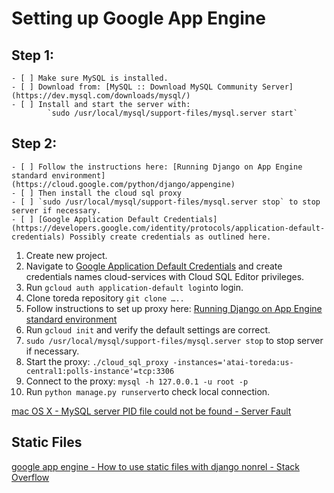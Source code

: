 # Setting up Google App Engine
## Step 1:
	- [ ] Make sure MySQL is installed.
	- [ ] Download from: [MySQL :: Download MySQL Community Server](https://dev.mysql.com/downloads/mysql/)
	- [ ] Install and start the server with:
            `sudo /usr/local/mysql/support-files/mysql.server start`


## Step 2:
	- [ ] Follow the instructions here: [Running Django on App Engine standard environment](https://cloud.google.com/python/django/appengine)
	- [ ] Then install the cloud sql proxy
	- [ ] `sudo /usr/local/mysql/support-files/mysql.server stop` to stop server if necessary.
	- [ ] [Google Application Default Credentials](https://developers.google.com/identity/protocols/application-default-credentials) Possibly create credentials as outlined here.

1. Create new project.
2. Navigate to  [Google Application Default Credentials](https://developers.google.com/identity/protocols/application-default-credentials) and create credentials names cloud-services with Cloud SQL Editor privileges.
3. Run `gcloud auth application-default login`to login.
4. Clone toreda repository `git clone …..`
5. Follow instructions to set up proxy here: [Running Django on App Engine standard environment](https://cloud.google.com/python/django/appengine)
6. Run `gcloud init` and verify the default settings are correct.
7. `sudo /usr/local/mysql/support-files/mysql.server stop` to stop server if necessary.
8. Start the proxy: `./cloud_sql_proxy -instances='atai-toreda:us-central1:polls-instance'=tcp:3306`
9. Connect to the proxy: `mysql -h 127.0.0.1 -u root -p` 
10. Run `python manage.py runserver`to check local connection.

[mac OS X - MySQL server PID file could not be found - Server Fault](http://serverfault.com/questions/480889/mysql-server-pid-file-could-not-be-found)

## Static Files
[google app engine - How to use static files with django nonrel - Stack Overflow](http://stackoverflow.com/questions/7779683/how-to-use-static-files-with-django-nonrel)